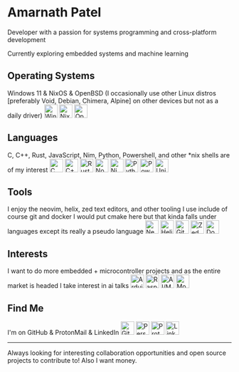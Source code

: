 # Amarnath Patel

Developer with a passion for systems programming and cross-platform development

Currently exploring embedded systems and machine learning

## Operating Systems
Windows 11 & NixOS & OpenBSD (I occasionally use other Linux distros [preferably Void, Debian, Chimera, Alpine] on other devices but not as a daily driver)
<a href="#"><img src="https://api.iconify.design/simple-icons:windows.svg" width="30" height="30" alt="Windows"></a>
<a href="#"><img src="https://api.iconify.design/simple-icons:nixos.svg" width="30" height="30" alt="NixOS"></a>
<a href="#"><img src="https://api.iconify.design/file-icons:openbsd-alt.svg" width="30" height="30" alt="OpenBSD"></a>

## Languages
C, C++, Rust, JavaScript, Nim, Python, Powershell, and other *nix shells are of my interest
<a href="#"><img src="https://api.iconify.design/simple-icons:c.svg" width="30" height="30" alt="C"></a>
<a href="#"><img src="https://api.iconify.design/simple-icons:cplusplus.svg" width="30" height="30" alt="C++"></a>
<a href="#"><img src="https://api.iconify.design/simple-icons:rust.svg" width="30" height="30" alt="Rust"></a>
<a href="#"><img src="https://api.iconify.design/akar-icons:javascript-fill.svg" width="30" height="30" alt="Node.js + Bunjs"></a>
<a href="#"><img src="https://api.iconify.design/file-icons:nimrod.svg" width="30" height="30" alt="Nim"></a>
<a href="#"><img src="https://api.iconify.design/simple-icons:python.svg" width="30" height="30" alt="Python"></a>
<a href="#"><img src="https://api.iconify.design/mdi:powershell.svg" width="30" height="30" alt="PowerShell"></a>
<a href="#"><img src="https://api.iconify.design/streamline:programming-browser-code-1-code-browser-line-shell-programming-command-terminal.svg" width="30" height="30" alt="Unix Shells"></a>

## Tools
I enjoy the neovim, helix, zed text editors, and other tooling I use include of course git and docker I would put cmake here but that kinda falls under languages except its really a pseudo language 
<a href="#"><img src="https://api.iconify.design/simple-icons:neovim.svg" width="30" height="30" alt="Neovim"></a>
<a href="#"><img src="https://api.iconify.design/simple-icons:helix.svg" width="30" height="30" alt="Helix"></a>
<a href="#"><img src="https://api.iconify.design/iconoir:git.svg" width="30" height="30" alt="Git"></a>
<a href="#"><img src="https://api.iconify.design/simple-icons:zedindustries.svg" width="30" height="30" alt="Zed"></a>
<a href="#"><img src="https://api.iconify.design/lineicons:docker.svg" width="30" height="30" alt="Docker"></a>

## Interests
I want to do more embedded + microcontroller projects and as the entire market is headed I take interest in ai talks
<a href="#"><img src="https://api.iconify.design/devicon-plain:arduino.svg" width="30" height="30" alt="Arduino"></a>
<a href="#"><img src="https://api.iconify.design/devicon-plain:raspberrypi.svg" width="30" height="30" alt="Raspberry Pi"></a>
<a href="#"><img src="https://api.iconify.design/hugeicons:artificial-intelligence-04.svg" width="30" height="30" alt="AI/ML"></a>
<a href="#"><img src="https://api.iconify.design/material-symbols:attach-money.svg" width="30" height="30" alt="Money"></a>

## Find Me
I'm on GitHub & ProtonMail & LinkedIn
<a href="https://github.com/jeebuscrossaint"><img src="https://api.iconify.design/lucide:github.svg" width="30" height="30" alt="GitHub"></a>
<a href="https://jeebuscrossaint.github.io"><img src="https://api.iconify.design/lineicons:website.svg" width="30" height="30" alt="Personal Website"></a>
<a href="mailto:apatel6ty@protonmail.com"><img src="https://api.iconify.design/simple-icons:protonmail.svg" alt="ProtonMail" width="30" height="30"></a>
<a href="https://www.linkedin.com/in/amarnath-patel-772b56286/"><img src="https://api.iconify.design/lineicons:linkedin-original.svg" alt="LinkedIn" width="30" height="30"></a>

---

Always looking for interesting collaboration opportunities and open source projects to contribute to! Also I want money.
